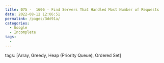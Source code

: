```yaml
---
title: 075 -  1606 - Find Servers That Handled Most Number of Requests - Hard
date: 2022-08-12 12:06:51
permalink: /pages/3dd91a/
categories:
  - Google
  - Incomplete
tags:
  - 
---
```

tags: [Array, Greedy, Heap (Priority Queue), Ordered Set]